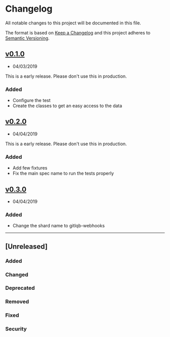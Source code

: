 # Changelog
All notable changes to this project will be documented in this file.

The format is based on [Keep a Changelog](http://keepachangelog.com/en/1.0.0/)
and this project adheres to [Semantic Versioning](http://semver.org/spec/v2.0.0.html).

## [v0.1.0](https://github.com/chussenot/gitlab-webhooks.cr/releases/tag/v0.1.0)
- 04/03/2019

This is a early release. Please don't use this in production.

### Added

* Configure the test
* Create the classes to get an easy access to the data

## [v0.2.0](https://github.com/chussenot/gitlab-webhooks.cr/releases/tag/v0.2.0)
- 04/04/2019

This is a early release. Please don't use this in production.

### Added

* Add few fixtures
* Fix the main spec name to run the tests properly

## [v0.3.0](https://github.com/chussenot/gitlab-webhooks.cr/releases/tag/v0.3.0)
- 04/04/2019

### Added

* Change the shard name to gitlqb-webhooks

---

## [Unreleased]

### Added

### Changed

### Deprecated

### Removed

### Fixed

### Security
